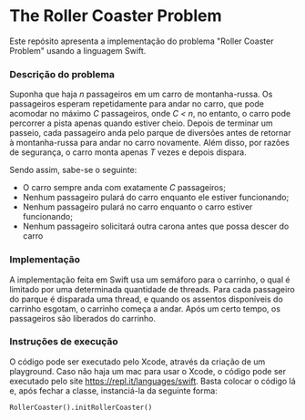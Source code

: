 # The Roller Coaster Problem

Este repósito apresenta a implementação do problema "Roller Coaster Problem" usando a linguagem Swift.

### Descrição do problema

Suponha que haja *n* passageiros em um carro de montanha-russa. Os passageiros esperam repetidamente para andar no carro, que pode acomodar no máximo *C* passageiros, onde *C < n*, no entanto, o carro pode percorrer a pista apenas quando estiver cheio. Depois de terminar um passeio, cada passageiro anda pelo parque de diversões antes de retornar à montanha-russa para andar no carro novamente. Além disso, por razões de segurança, o carro monta apenas *T* vezes e depois dispara.

Sendo assim, sabe-se o seguinte:

* O carro sempre anda com exatamente *C* passageiros;
* Nenhum passageiro pulará do carro enquanto ele estiver funcionando;
* Nenhum passageiro pulará no carro enquanto o carro estiver funcionando;
* Nenhum passageiro solicitará outra carona antes que possa descer do carro

### Implementação

A implementação feita em Swift usa um semáforo para o carrinho, o qual é limitado por uma determinada quantidade de threads. Para cada passageiro do parque é disparada uma thread, e quando os assentos disponíveis do carrinho esgotam, o carrinho começa a andar. Após um certo tempo, os passageiros são liberados do carrinho.

### Instruções de execução

O código pode ser executado pelo Xcode, através da criação de um playground. Caso não haja um mac para usar o Xcode, o código pode ser executado pelo site <https://repl.it/languages/swift>. Basta colocar o código lá e, após fechar a classe, instanciá-la da seguinte forma:

```
RollerCoaster().initRollerCoaster()
```
